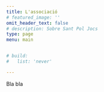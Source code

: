 ```yaml
---
title: L'associació
# featured_image: ''
omit_header_text: false
# description: Sobre Sant Pol Jocs
type: page
menu: main


# build:
#   list: 'never'

---
```


Bla bla